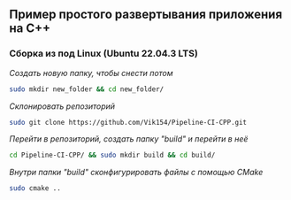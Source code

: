 ## Пример простого развертывания приложения на C++

### Сборка из под Linux (Ubuntu 22.04.3 LTS)

_Создать новую папку, чтобы снести потом_
~~~bash
sudo mkdir new_folder && cd new_folder/
~~~

_Склонировать репозиторий_
~~~bash
sudo git clone https://github.com/Vik154/Pipeline-CI-CPP.git
~~~

_Перейти в репозиторий, создать папку "build" и перейти в неё_
~~~bash
cd Pipeline-CI-CPP/ && sudo mkdir build && cd build/
~~~

_Внутри папки "build" сконфигурировать файлы с помощью CMake_
~~~bash
sudo cmake ..
~~~
